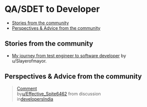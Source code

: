 <!-- omit from toc -->
# QA/SDET to Developer

- [Stories from the community](#stories-from-the-community)
- [Perspectives \& Advice from the community](#perspectives--advice-from-the-community)

## Stories from the community

- [My journey from test engineer to software developer](https://www.reddit.com/r/developersIndia/comments/16wy6es/my_journey_from_test_engineer_to_software/) by u/Slayerofmayor.

## Perspectives & Advice from the community

<blockquote class="reddit-embed-bq" data-embed-showtitle="true" data-embed-context="1" data-embed-depth="2" data-embed-height="1044"><a href="https://www.reddit.com/r/developersIndia/comments/twol6c/comment/i3gpwlg/">Comment</a><br> by<a href="https://www.reddit.com/user/Effective_Spite6462/">u/Effective_Spite6462</a> from discussion<a href="https://www.reddit.com/r/developersIndia/comments/twol6c/need_guidance_on_switching_from_testing_to/"></a><br> in<a href="https://www.reddit.com/r/developersIndia/">developersIndia</a></blockquote><script async="" src="https://embed.reddit.com/widgets.js" charset="UTF-8"></script>
